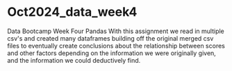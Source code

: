 # Oct2024_data_week4
Data Bootcamp Week Four Pandas
With this assignment we read in multiple csv's and created many dataframes building off the original merged csv files
to eventually create conclusions about the relationship between scores and other factors depending on the information
we were originally given, and the information we could deductively find.
